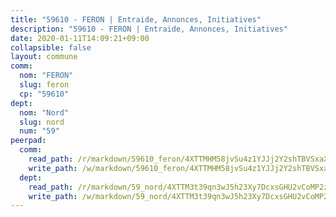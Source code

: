 ```yaml
---
title: "59610 - FERON | Entraide, Annonces, Initiatives"
description: "59610 - FERON | Entraide, Annonces, Initiatives"
date: 2020-01-11T14:09:21+09:00
collapsible: false
layout: commune
comm:
  nom: "FERON"
  slug: feron
  cp: "59610"
dept:
  nom: "Nord"
  slug: nord
  num: "59"
peerpad:
  comm:
    read_path: /r/markdown/59610_feron/4XTTMHM58jvSu4z1YJJj2Y2shTBVSxaXnkrPnLBPHDENixpGC
    write_path: /w/markdown/59610_feron/4XTTMHM58jvSu4z1YJJj2Y2shTBVSxaXnkrPnLBPHDENixpGC-K3TgUj9ciDRs9KpuJES74f5mUVQzdHJi4xZ15dfuaXMKF8yCPfKX7suWhmhTQmVprTMiMmbiy9mXnbiA56hjwh3PcBxnrzujxaXbEWMVBtam86S1jHiCKme73CPH8QRPR4CUL6on
  dept:
    read_path: /r/markdown/59_nord/4XTTM3t39qn3wJ5h23Xy7DcxsGHU2vCoMP2z3iS4TUn3TrtdJ
    write_path: /w/markdown/59_nord/4XTTM3t39qn3wJ5h23Xy7DcxsGHU2vCoMP2z3iS4TUn3TrtdJ-K3TgTuZGkuZqXfr6fpmH7pGsMT6ndvZQMyRDze5QBt7XScLWHoBi246kLoDKpTH2Yo4f3AFSSJqGc2ozvNww7qPLqsDjpvahxCbQ6F5znbfjp6kVgaDcTYc9LyhwSfYuCevnvZUQ
---
```


